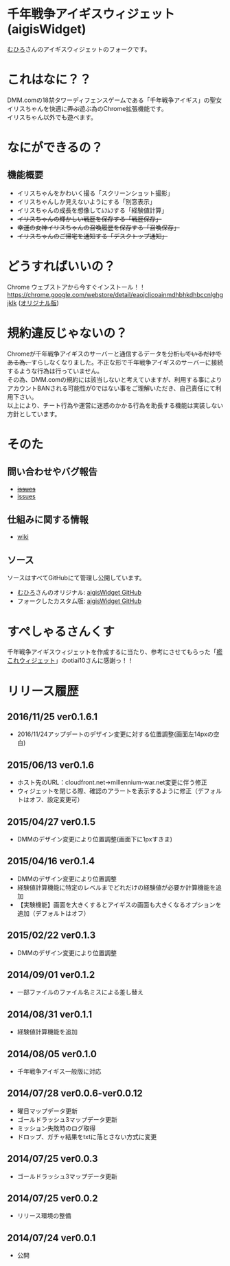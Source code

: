 千年戦争アイギスウィジェット(aigisWidget)
===========

[むひろ][1]さんのアイギスウィジェットのフォークです。


# これはなに？？

DMM.comの18禁タワーディフェンスゲームである「千年戦争アイギス」の聖女イリスちゃんを快適に~~弄ぶ~~遊ぶ為のChrome拡張機能です。    
イリスちゃん以外でも遊べます。


# なにができるの？

## 機能概要
- イリスちゃんをかわいく撮る「スクリーンショット撮影」
- イリスちゃんしか見えないようにする「別窓表示」
- イリスちゃんの成長を想像してﾑﾌﾑﾌする「経験値計算」
- ~~イリスちゃんの輝かしい戦歴を保存する「戦歴保存」~~
- ~~幸運の女神イリスちゃんの召喚履歴を保存する「召喚保存」~~
- ~~イリスちゃんのご帰宅を通知する「デスクトップ通知」~~

# どうすればいいの？

Chrome ウェブストアから今すぐインストール！！
https://chrome.google.com/webstore/detail/eaojcljcoainmdhbhkdhbccnlghgjklk ([オリジナル版](https://chrome.google.com/webstore/detail/djffjjhdjidlgdpijdheaongflkfefep))

# 規約違反じゃないの？

Chromeが千年戦争アイギスのサーバーと通信するデータを分析~~しているだけである為、~~すらしなくなりました。不正な形で千年戦争アイギスのサーバーに接続するような行為は行っていません。    
その為、DMM.comの規約には該当しないと考えていますが、利用する事によりアカウントBANされる可能性が0ではない事をご理解いただき、自己責任にて利用下さい。    
以上により、チート行為や運営に迷惑のかかる行為を助長する機能は実装しない方針としています。

# そのた

## 問い合わせやバグ報告
- ~~[issues](https://github.com/muhiro/aigisWidget/issues)~~
- [issues](https://github.com/SSW-SCIENTIFIC/aigisWidget/issues)

## 仕組みに関する情報
- [wiki](https://github.com/muhiro/aigisWidget/wiki)

## ソース    
ソースはすべてGitHubにて管理し公開しています。
- [むひろ][1]さんのオリジナル: [aigisWidget GitHub](https://github.com/muhiro/aigisWidget/)
- フォークしたカスタム版: [aigisWidget GitHub](https://github.com/SSW-SCIENTIFIC/aigisWidget)

# すぺしゃるさんくす

千年戦争アイギスウィジェットを作成するに当たり、参考にさせてもらった「[艦これウィジェット](https://github.com/otiai10/kanColleWidget)」のotiai10さんに感謝っ！！

# リリース履歴
## 2016/11/25 ver0.1.6.1
- 2016/11/24アップデートのデザイン変更に対する位置調整(画面左14pxの空白)

## 2015/06/13 ver0.1.6
- ホスト先のURL：cloudfront.net→millennium-war.net変更に伴う修正
- ウィジェットを閉じる際、確認のアラートを表示するように修正（デフォルトはオフ、設定変更可）

## 2015/04/27 ver0.1.5
- DMMのデザイン変更により位置調整(画面下に1pxすきま)

## 2015/04/16 ver0.1.4
- DMMのデザイン変更により位置調整
- 経験値計算機能に特定のレベルまでどれだけの経験値が必要か計算機能を追加
- 【実験機能】画面を大きくするとアイギスの画面も大きくなるオプションを追加（デフォルトはオフ）

## 2015/02/22 ver0.1.3
- DMMのデザイン変更により位置調整

## 2014/09/01 ver0.1.2
- 一部ファイルのファイル名ミスによる差し替え

## 2014/08/31 ver0.1.1
- 経験値計算機能を追加

## 2014/08/05 ver0.1.0
- 千年戦争アイギス一般版に対応

## 2014/07/28 ver0.0.6-ver0.0.12
- 曜日マップデータ更新
- ゴールドラッシュ3マップデータ更新
- ミッション失敗時のログ取得
- ドロップ、ガチャ結果をtxtに落とさない方式に変更

## 2014/07/25 ver0.0.3
- ゴールドラッシュ3マップデータ更新

## 2014/07/25 ver0.0.2
- リリース環境の整備

## 2014/07/24 ver0.0.1
- 公開


[1]://twitter.com/muhiro